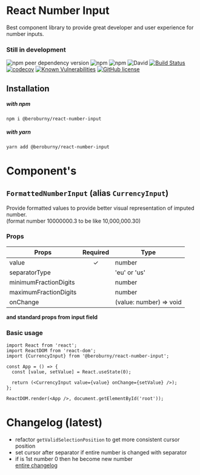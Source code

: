 # React Number Input  
Best component library to provide great developer and user experience for number inputs.
  
### Still in development

![npm peer dependency version](https://img.shields.io/npm/dependency-version/@beroburny/react-number-input/peer/react)
![npm](https://img.shields.io/npm/v/@beroburny/react-number-input) 
![npm](https://img.shields.io/npm/dm/@beroburny/react-number-input) 
![David](https://img.shields.io/david/beroburny/react-number-input)
[![Build Status](https://travis-ci.org/BeroBurny/react-number-input.svg?branch=master)](https://travis-ci.org/BeroBurny/react-number-input) 
[![codecov](https://codecov.io/gh/BeroBurny/react-number-input/branch/master/graph/badge.svg)](https://codecov.io/gh/BeroBurny/react-number-input)
[![Known Vulnerabilities](https://snyk.io//test/github/BeroBurny/react-number-input/badge.svg)](https://snyk.io//test/github/BeroBurny/react-number-input)
[![GitHub license](https://img.shields.io/github/license/BeroBurny/react-number-input)](https://github.com/BeroBurny/react-number-input/blob/master/LICENSE.md)

## Installation
##### with npm
```
npm i @beroburny/react-number-input
```
##### with yarn
```
yarn add @beroburny/react-number-input
```


# Component's

## `FormattedNumberInput` (alias `CurrencyInput`)  
Provide formatted values to provide better visual representation of imputed number.  
(format number 10000000.3 to be like 10,000,000.30)
### Props
Props | Required | Type
----- |:--------:|------
value | ✓ | number
separatorType | | 'eu' or 'us'
minimumFractionDigits | | number
maximumFractionDigits | | number
onChange | | (value: number) => void

**and standard props from input field**

### Basic usage
```JSX
import React from 'react';
import ReactDOM from 'react-dom';
import {CurrencyInput} from '@beroburny/react-number-input';

const App = () => {
  const [value, setValue] = React.useState(0);

  return (<CurrencyInput value={value} onChange={setValue} />);
};

ReactDOM.render(<App />, document.getElementById('root'));
```

# Changelog (latest)
* refactor `getValidSelectionPosition` to get more consistent cursor position  
* set cursor after separator if entire number is changed with separator  
* if is 1st number 0 then he become new number  
[entire changelog](CHANGELOG.md)
